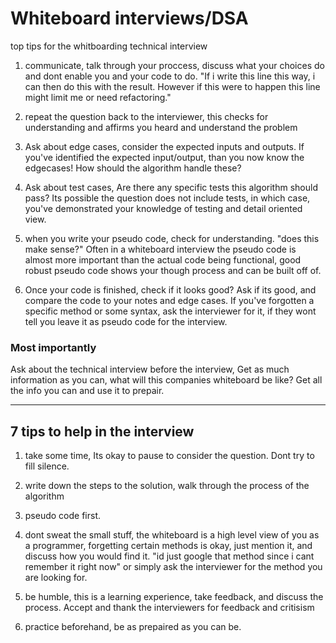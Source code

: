 # Whiteboard interviews/DSA

top tips for the whitboarding technical interview

1) communicate, talk through your proccess, discuss what your choices do and dont enable you and your code to do. "If i write this line this way, i can then do this with the result. However if this were to happen this line might limit me or need refactoring."

2) repeat the question back to the interviewer, this checks for understanding and affirms you heard and understand the problem

3) Ask about edge cases, consider the expected inputs and outputs. If you've identified the expected input/output, than you now know the edgecases! How should the algorithm handle these?

4) Ask about test cases, Are there any specific tests this algorithm should pass?
Its possible the question does not include tests, in which case, you've demonstrated your knowledge of testing and detail oriented view. 

5) when you write your pseudo code, check for understanding. "does this make sense?" Often in a whiteboard interview the pseudo code is almost more important than the actual code being functional, good robust pseudo code shows your though process and can be built off of. 

6) Once your code is finished, check if it looks good? Ask if its good, and compare the code to your notes and edge cases. If you've forgotten a specific method or some syntax, ask the interviewer for it, if they wont tell you leave it as pseudo code for the interview. 

### Most importantly
Ask about the technical interview before the interview, Get as much information as you can, what will this companies whiteboard be like? Get all the info you can and use it to prepair. 

___

## 7 tips to help in the interview

1) take some time, Its okay to pause to consider the question. Dont try to fill silence. 

2) write down the steps to the solution, walk through the process of the algorithm

3) pseudo code first. 

4) dont sweat the small stuff, the whiteboard is a high level view of you as a programmer, forgetting certain methods is okay, just mention it, and discuss how you would find it. "id just google that method since i cant remember it right now" or simply ask the interviewer for the method you are looking for.

5) be humble, this is a learning experience, take feedback, and discuss the process. Accept and thank the interviewers for feedback and critisism 

6) practice beforehand, be as prepaired as you can be.